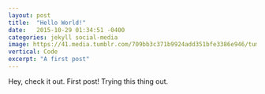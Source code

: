 ```yaml
---
layout: post
title:  "Hello World!"
date:   2015-10-29 01:34:51 -0400
categories: jekyll social-media
image: https://41.media.tumblr.com/709bb3c371b9924add351bfe3386e946/tumblr_nxdq8uFdx81qzocgko1_1280.jpg
vertical: Code
excerpt: "A first post"
---
```

Hey, check it out. First post! Trying this thing out.

